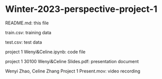 # Winter-2023-perspective-project-1

README.md: this file

train.csv: training data

test.csv: test data

project 1 Wenyi&Celine.ipynb: code file

project 1 30100 Wenyi&Celine Slides.pdf: presentation document

Wenyi Zhao, Celine Zhang Project 1 Present.mov: video recording
